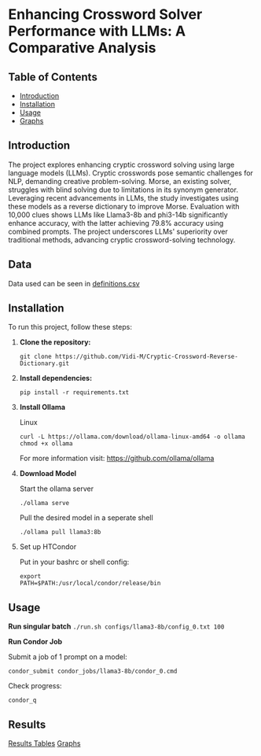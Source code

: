 # Enhancing Crossword Solver Performance with LLMs: A Comparative Analysis

## Table of Contents
- [Introduction](#introduction)
- [Installation](#installation)
- [Usage](#usage)
- [Graphs](#graphs)

## Introduction

The project explores enhancing cryptic crossword solving using large language models (LLMs). Cryptic crosswords pose semantic challenges for NLP, demanding creative problem-solving. Morse, an existing solver, struggles with blind solving due to limitations in its synonym generator. Leveraging recent advancements in LLMs, the study investigates using these models as a reverse dictionary to improve Morse. Evaluation with 10,000 clues shows LLMs like Llama3-8b and phi3-14b significantly enhance accuracy, with the latter achieving 79.8% accuracy using combined prompts. The project underscores LLMs' superiority over traditional methods, advancing cryptic crossword-solving technology.

## Data

Data used can be seen in [definitions.csv](definitons.csv)

## Installation

To run this project, follow these steps:

1. **Clone the repository:**

    ``` 
    git clone https://github.com/Vidi-M/Cryptic-Crossword-Reverse-Dictionary.git 
    ```

2. **Install dependencies:**
    ```
    pip install -r requirements.txt
    ```

3. **Install Ollama**

    Linux
    ```
    curl -L https://ollama.com/download/ollama-linux-amd64 -o ollama
    chmod +x ollama
    ```
    For more information visit: https://github.com/ollama/ollama

4. **Download Model**

    Start the ollama server
    ```
    ./ollama serve
    ```
    Pull the desired model in a seperate shell
    ```
    ./ollama pull llama3:8b
    ```
5. Set up HTCondor

    Put in your bashrc or shell config:
    ```
    export 
    PATH=$PATH:/usr/local/condor/release/bin
    ```

## Usage

**Run singular batch**
    ```
    ./run.sh configs/llama3-8b/config_0.txt 100
    ```

**Run Condor Job**

Submit a job of 1 prompt on a model:

    condor_submit condor_jobs/llama3-8b/condor_0.cmd
    

Check progress:
   ```
   condor_q
   ```


## Results

[Results Tables](results/tables)
[Graphs](results/graphs)

